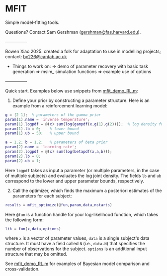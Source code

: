 MFIT
====

Simple model-fitting tools.

Questions? Contact Sam Gershman (gershman@fas.harvard.edu).

—————

Bowen Xiao 2025: created a folk for adaptation to use in modelling projects; contact: bx226@cantab.ac.uk
- Things to work on:
=> demo of parameter recovery with basic task generation
=> msim_ simulation functions
=> example use of options

—————

Quick start. Examples below use snippets from [mfit_demo_RL.m](demos/mfit_demo_RL.m):

1) Define your prior by constructing a parameter structure. Here is an example from a reinforcement learning model:

```matlab
g = [2 1];  % parameters of the gamma prior
param(1).name = 'inverse temperature';
param(1).logpdf = @(x) sum(log(gampdf(x,g(1),g(2))));  % log density function for prior
param(1).lb = 0;    % lower bound
param(1).ub = 50;   % upper bound

a = 1.2; b = 1.2;   % parameters of beta prior
param(2).name = 'learning rate';
param(2).logpdf = @(x) sum(log(betapdf(x,a,b)));
param(2).lb = 0;
param(2).ub = 1;
```

Here `logpdf` takes as input a parameter (or multiple parameters, in the case of multiple subjects) and evaluates the log joint density. The fields `lb` and `ub` correspond to the lower and upper parameter bounds, respectively.

2) Call the optimizer, which finds the maximum a posteriori estimates of the parameters for each subject:
```matlab
results = mfit_optimize(@fun,param,data,nstarts)
```
Here `@fun` is a function handle for your log-likelihood function, which takes the following form:
```matlab
lik = fun(x,data,options)
```
where `x` is a vector of parameter values, `data` is a single subject's data structure. It must have a field called `N` (i.e., `data.N`) that specifies the number of observations for the subject. `options` is an additional input structure that may be omitted.

See [mfit_demo_RL.m](demos/mfit_demo_RL.m) for examples of Bayesian model comparison and cross-validation.
